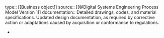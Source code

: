 type:: [[Business object]]
source:: [[@Digital Systems Engineering Process Model Version 1]]
documentation:: Detailed drawings, codes, and material specifications. Updated design documentation, as required by corrective action or adaptations caused by acquisition or conformance to regulations.

-